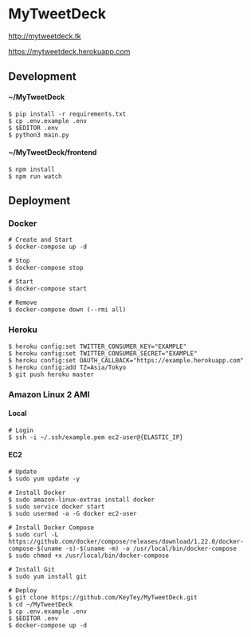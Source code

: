 # MyTweetDeck

http://mytweetdeck.tk

https://mytweetdeck.herokuapp.com

## Development

#### ~/MyTweetDeck

```shell
$ pip install -r requirements.txt
$ cp .env.example .env
$ $EDITOR .env
$ python3 main.py
```

#### ~/MyTweetDeck/frontend

```shell
$ npm install
$ npm run watch
```

## Deployment

### Docker

```shell
# Create and Start
$ docker-compose up -d

# Stop
$ docker-compose stop

# Start
$ docker-compose start

# Remove
$ docker-compose down (--rmi all)
```

### Heroku

```shell
$ heroku config:set TWITTER_CONSUMER_KEY="EXAMPLE"
$ heroku config:set TWITTER_CONSUMER_SECRET="EXAMPLE"
$ heroku config:set OAUTH_CALLBACK="https://example.herokuapp.com"
$ heroku config:add TZ=Asia/Tokyo
$ git push heroku master
```

### Amazon Linux 2 AMI

#### Local

```shell
# Login
$ ssh -i ~/.ssh/example.pem ec2-user@{ELASTIC_IP}
```

#### EC2

```shell
# Update
$ sudo yum update -y

# Install Docker
$ sudo amazon-linux-extras install docker
$ sudo service docker start
$ sudo usermod -a -G docker ec2-user

# Install Docker Compose
$ sudo curl -L https://github.com/docker/compose/releases/download/1.22.0/docker-compose-$(uname -s)-$(uname -m) -o /usr/local/bin/docker-compose
$ sudo chmod +x /usr/local/bin/docker-compose

# Install Git
$ sudo yum install git

# Deploy
$ git clone https://github.com/KeyTey/MyTweetDeck.git
$ cd ~/MyTweetDeck
$ cp .env.example .env
$ $EDITOR .env
$ docker-compose up -d
```
